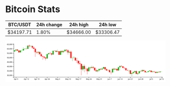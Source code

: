 # Bitcoin Stats

BTC/USDT|24h change|24h high|24h low|
|---|---|---|---|
|$34197.71|1.80%|$34666.00|$33306.47|

<img src="./chart.svg">
